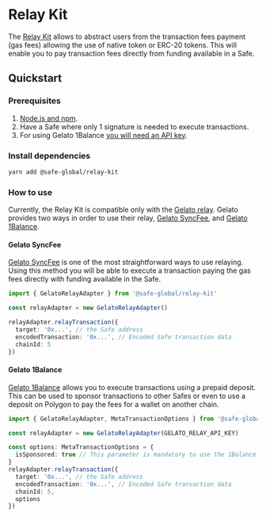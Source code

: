 # Relay Kit

The [Relay Kit](https://github.com/safe-global/account-abstraction-sdk/tree/main/packages/relay-kit) allows to abstract users from the transaction fees payment (gas fees) allowing the use of native token or ERC-20 tokens. This will enable you to pay transaction fees directly from funding available in a Safe.

## Quickstart

### Prerequisites

1. [Node.js and npm](https://docs.npmjs.com/downloading-and-installing-node-js-and-npm#using-a-node-version-manager-to-install-nodejs-and-npm).
2. Have a Safe where only 1 signature is needed to execute transactions.
3. For using Gelato 1Balance [you will need an API key](https://docs.gelato.network/developer-services/relay/payment-and-fees/1balance).

### Install dependencies

```bash
yarn add @safe-global/relay-kit
```

### How to use

Currently, the Relay Kit is compatible only with the [Gelato relay](https://docs.gelato.network/developer-services/relay). Gelato provides two ways in order to use their relay, [Gelato SyncFee](https://docs.gelato.network/developer-services/relay/quick-start/callwithsyncfee), and [Gelato 1Balance](https://docs.gelato.network/developer-services/relay/payment-and-fees/1balance).

#### Gelato SyncFee

[Gelato SyncFee](https://docs.gelato.network/developer-services/relay/quick-start/callwithsyncfee) is one of the most straightforward ways to use relaying. Using this method you will be able to execute a transaction paying the gas fees directly with funding available in the Safe.

```typescript
import { GelatoRelayAdapter } from '@safe-global/relay-kit'

const relayAdapter = new GelatoRelayAdapter()

relayAdapter.relayTransaction({
  target: '0x...', // the Safe address
  encodedTransaction: '0x...', // Encoded Safe transaction data
  chainId: 5
})
```

#### Gelato 1Balance

[Gelato 1Balance](https://docs.gelato.network/developer-services/relay/payment-and-fees/1balance) allows you to execute transactions using a prepaid deposit. This can be used to sponsor transactions to other Safes or even to use a deposit on Polygon to pay the fees for a wallet on another chain.

```typescript
import { GelatoRelayAdapter, MetaTransactionOptions } from '@safe-global/relay-kit'

const relayAdapter = new GelatoRelayAdapter(GELATO_RELAY_API_KEY)

const options: MetaTransactionOptions = {
  isSponsored: true // This parameter is mandatory to use the 1Balance method
}
relayAdapter.relayTransaction({
  target: '0x...', // the Safe address
  encodedTransaction: '0x...', // Encoded Safe transaction data
  chainId: 5,
  options
})
```
